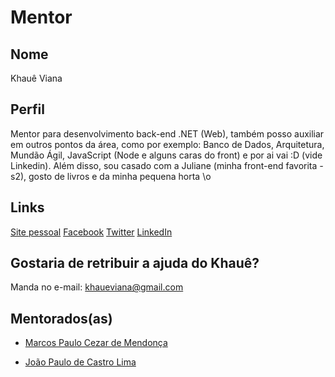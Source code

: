 # Mentor

## Nome

Khauê Viana

## Perfil

Mentor para desenvolvimento back-end .NET (Web), também posso auxiliar em outros pontos da área, como por exemplo: Banco de Dados, Arquitetura, Mundão Ágil, JavaScript (Node e alguns caras do front) e por ai vai :D (vide Linkedin). Além disso, sou casado com a Juliane (minha front-end favorita *-* s2), gosto de livros e da minha pequena horta \o

## Links

[Site pessoal](medium.com/@khaueviana)
[Facebook](facebook.com/khaueviana)
[Twitter](twitter.com/khaueviana)
[LinkedIn](https://www.linkedin.com/in/khau%C3%AA-viana-13b03445/)

## Gostaria de retribuir a ajuda do Khauê?

Manda no e-mail: khaueviana@gmail.com

## Mentorados(as)

- [Marcos Paulo Cezar de Mendonça](https://github.com/training-center/mentoria/blob/master/profiles/pupils/profiles/MarcosPaulo.md)

- [João Paulo de Castro Lima](https://github.com/training-center/mentoria/blob/khaueviana-patch-1/profiles/pupils/profiles/JoaoPauloCastroLima)